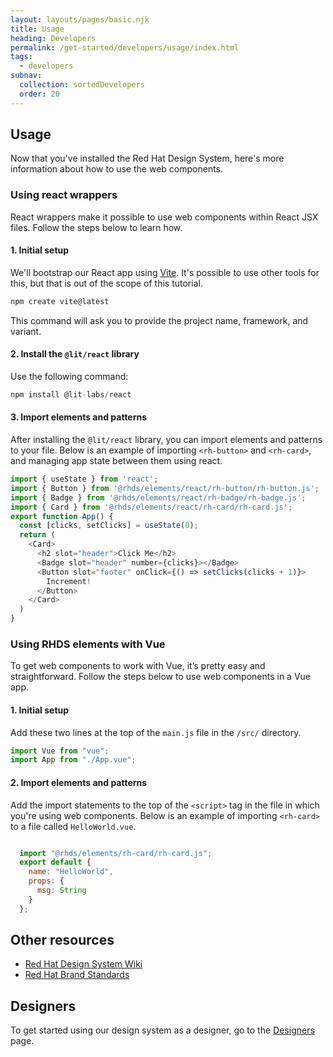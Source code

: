 ```yaml
---
layout: layouts/pages/basic.njk
title: Usage
heading: Developers
permalink: /get-started/developers/usage/index.html
tags:
  - developers
subnav:
  collection: sortedDevelopers
  order: 20
---
```


<script type="module" data-helmet>
  import '/assets/javascript/elements/uxdot-example.js';
  import '@rhds/elements/rh-code-block/rh-code-block.js';
</script>

## Usage

Now that you've installed the Red Hat Design System, here's more information 
about how to use the web components.

### Using react wrappers

React wrappers make it possible to use web components within React JSX files. 
Follow the steps below to learn how.

#### 1. Initial setup

We'll bootstrap our React app using [Vite][vite]. It's possible to use other 
tools for this, but that is out of the scope of this tutorial.

```js rhcodeblock
npm create vite@latest
```

This command will ask you to provide the project name, framework, and variant.

#### 2. Install the `@lit/react` library

Use the following command:

```js rhcodeblock
npm install @lit-labs/react
```

#### 3. Import elements and patterns

After installing the `@lit/react` library, you can import elements and patterns 
to your file. Below is an example of importing `<rh-button>` and `<rh-card>`, and
managing app state between them using react.

```js rhcodeblock
import { useState } from 'react';
import { Button } from '@rhds/elements/react/rh-button/rh-button.js';
import { Badge } from '@rhds/elements/react/rh-badge/rh-badge.js';
import { Card } from '@rhds/elements/react/rh-card/rh-card.js';
export function App() {
  const [clicks, setClicks] = useState(0);
  return (
    <Card>
      <h2 slot="header">Click Me</h2>
      <Badge slot="header" number={clicks}></Badge>
      <Button slot="footer" onClick={() => setClicks(clicks + 1)}>
        Increment!
      </Button>
    </Card>
  )
}
```

### Using RHDS elements with Vue

To get web components to work with Vue, it’s pretty easy and straightforward. 
Follow the steps below to use web components in a Vue app.

#### 1. Initial setup

Add these two lines at the top of the `main.js` file in the `/src/` directory.

```js rhcodeblock
import Vue from "vue";
import App from "./App.vue";
```

#### 2. Import elements and patterns

Add the import statements to the top of the `<script>` tag in the file in which 
you're using web components. Below is an example of importing `<rh-card>` to a 
file called `HelloWorld.vue`.

```js rhcodeblock

  import "@rhds/elements/rh-card/rh-card.js";
  export default {
    name: "HelloWorld",
    props: {
      msg: String
    }
  };
```

## Other resources

- [Red Hat Design System Wiki][redhatdesignsystemwiki]
- [Red Hat Brand Standards][redhatbrandstandards]

<uxdot-feedback>
  <h2>Designers</h2>
  <p>To get started using our design system as a designer, go to the <a href="get-started/designers">Designers</a> page.</p>
</uxdot-feedback>

[vite]: https://vitejs.dev/guide/#scaffolding-your-first-vite-project
[redhatdesignsystemwiki]: https://github.com/RedHat-UX/red-hat-design-system/wiki
[redhatbrandstandards]: https://www.redhat.com/en/about/brand/standards
